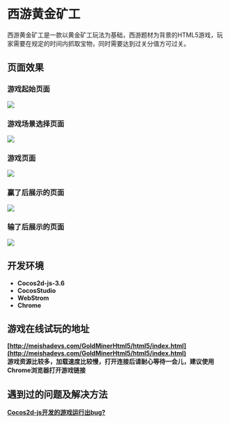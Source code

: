 # 西游黄金矿工
西游黄金矿工是一款以黄金矿工玩法为基础，西游题材为背景的HTML5游戏，玩家需要在规定的时间内抓取宝物，同时需要达到过关分值方可过关。

## 页面效果
### 游戏起始页面
![](http://meishadevs.com/GoldMiner/start.gif) 

### 游戏场景选择页面
![](http://meishadevs.com/GoldMiner/menu.gif)

### 游戏页面
![](http://meishadevs.com/GoldMiner/game.gif)

### 赢了后展示的页面
![](http://meishadevs.com/GoldMiner/won.gif)

### 输了后展示的页面
![](http://meishadevs.com/GoldMiner/lost.gif)

## 开发环境
- **Cocos2d-js-3.6**
- **CocosStudio**
- **WebStrom**
- **Chrome**

## 游戏在线试玩的地址
**[http://meishadevs.com/GoldMinerHtml5/html5/index.html](http://meishadevs.com/GoldMinerHtml5/html5/index.html)**   
**游戏资源比较多，加载速度比较慢，打开连接后请耐心等待一会儿，建议使用Chrome浏览器打开游戏链接**

## 遇到过的问题及解决方法
**[Cocos2d-js开发的游戏运行出bug?](https://www.zhihu.com/question/52260806)**
